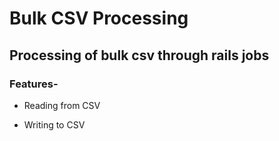 # Bulk CSV Processing

## Processing of bulk csv through rails jobs

### Features-

* Reading from CSV

* Writing to CSV